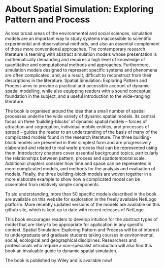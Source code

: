 # About Spatial Simulation: Exploring Pattern and Process

Across broad areas of the environmental and social sciences, simulation models are an important way to study systems inaccessible to scientific experimental and observational methods, and also an essential complement of those more conventional approaches.  The contemporary research literature is teeming with abstract simulation models whose presentation is mathematically demanding and requires a high level of knowledge of quantitative and computational methods and approaches.  Furthermore, simulation models designed to represent specific systems and phenomena are often complicated, and, as a result, difficult to reconstruct from their descriptions in the literature.  Spatial Simulation: Exploring Pattern and Process aims to provide a practical and accessible account of dynamic spatial modelling, while also equipping readers with a sound conceptual foundation in the subject, and a useful introduction to the wide-ranging literature.

The book is organised around the idea that a small number of spatial processes underlie the wide variety of dynamic spatial models. Its central focus on three ‘building-blocks’ of dynamic spatial models – forces of attraction and segregation, individual mobile entities, and processes of spread – guides the reader to an understanding of the basis of many of the complicated models found in the research literature. The three building-block models are presented in their simplest form and are progressively elaborated and related to real world process that can be represented using them.  Introductory chapters cover essential background topics, particularly the relationships between pattern, process and spatiotemporal scale.  Additional chapters consider how time and space can be represented in more complicated models, and methods for the analysis and evaluation of models. Finally, the three building-block models are woven together in a more elaborate example to show how a complicated model can be assembled from relatively simple components.

To aid understanding, more than 50 specific models described in the book are available on this website for exploration in the freely available NetLogo platform.  More recently updated versions of the models are available on this github site, which is kept up to date with recent releases of NetLogo.

This book encourages readers to develop intuition for the abstract types of model that are likely to be appropriate for application in any specific context.  Spatial Simulation: Exploring Pattern and Process will be of interest to undergraduate and graduate students taking courses in environmental, social, ecological and geographical disciplines.  Researchers and professionals who require a non-specialist introduction will also find this book an invaluable guide to dynamic spatial simulation.

The book is published by Wiley and is available now!
